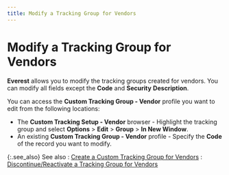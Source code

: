 ```yaml
---
title: Modify a Tracking Group for Vendors
---
```


# Modify a Tracking Group for Vendors


**Everest** allows you to modify the tracking groups created for vendors. You can modify all fields except the **Code** and **Security** **Description**.


You can access the **Custom Tracking Group - Vendor** profile you want to edit from the following locations:

- The **Custom Tracking Setup - Vendor** browser - Highlight the tracking group and select **Options** > **Edit** > **Group** > **In New Window**.
- An existing **Custom Tracking Group - Vendor** profile - Specify the **Code** of the record you want to modify.



{:.see_also}
See also
: [Create a Custom Tracking Group for Vendors]({{site.ct_baseurl}}/vendor-tracking/create_a_custom_tracking_group_for_vendors.html)
: [Discontinue/Reactivate a Tracking Group for Vendors]({{site.ct_baseurl}}/misc/discontinue_a_tracking_group_for_vendors.html)
